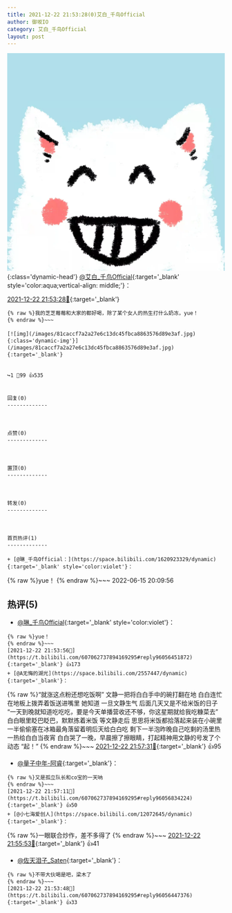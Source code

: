```yaml
---
title: 2021-12-22 21:53:28(0)艾白_千鸟Official
author: 御坂IO
category: 艾白_千鸟Official
layout: post
---
```


![img](/images/9ae8b9445fd0665cc014d9080156a45271be73c6.jpg){:class='dynamic-head'}
[@艾白_千鸟Official](https://space.bilibili.com/334537711/dynamic){:target='_blank' style='color:aqua;vertical-align: middle;'}：

[2021-12-22 21:53:28🔗](https://t.bilibili.com/607062737894169295){:target='_blank'}

~~~
{% raw %}我的芝芝莓莓和大家的都好喝，除了某个女人的热生打什么奶冻，yue！
{% endraw %}~~~

[![img](/images/81caccf7a2a27e6c13dc45fbca8863576d89e3af.jpg){:class='dynamic-img'}](/images/81caccf7a2a27e6c13dc45fbca8863576d89e3af.jpg){:target='_blank'}


↪️1 💬99 👍535


回复(0)
-------------



点赞(0)
-------------



置顶(0)
-------------



转发(0)
-------------



首页热评(1)
-------------

+ [@琳_千鸟Official：](https://space.bilibili.com/1620923329/dynamic){:target='_blank' style='color:violet'}：
~~~
{% raw %}yue！
{% endraw %}~~~
2022-06-15 20:09:56


热评(5)
-------------

+ [@琳_千鸟Official](https://space.bilibili.com/1620923329/dynamic){:target='_blank' style='color:violet'}：
~~~
{% raw %}yue！
{% endraw %}~~~
[2021-12-22 21:53:56🔗](https://t.bilibili.com/607062737894169295#reply96056451872){:target='_blank'} 👍173
+ [@A无悔的湖光](https://space.bilibili.com/2557447/dynamic){:target='_blank'}：
~~~
{% raw %}“就涨这点粉还想吃饭啊”
文静一把将白白手中的碗打翻在地
白白连忙在地板上拨弄着饭送进嘴里
她知道 一旦文静生气 
后面几天又是不给米饭的日子
“一天到晚就知道吃吃吃，要是今天单播营收还不够，你这星期就给我吃糠菜去”
白白眼里眨巴眨巴，默默拣着米饭
等文静走后
思思将米饭都拾落起来装在小碗里
一半偷偷塞在冰箱最角落留着明后天给白白吃
剩下一半泡昨晚自己吃剩的汤里热一热给白白当夜宵
白白哭了一晚，早晨擦了擦眼睛，打起精神用文静的号发了个动态
“起！”
{% endraw %}~~~
[2021-12-22 21:57:31🔗](https://t.bilibili.com/607062737894169295#reply96056846864){:target='_blank'} 👍95
+ [@量子中年-阿睿](https://space.bilibili.com/470930/dynamic){:target='_blank'}：
~~~
{% raw %}又是孤立队长和co宝的一天呐
{% endraw %}~~~
[2021-12-22 21:57:11🔗](https://t.bilibili.com/607062737894169295#reply96056834224){:target='_blank'} 👍50
+ [@小七海爱创人](https://space.bilibili.com/12072645/dynamic){:target='_blank'}：
~~~
{% raw %}一眼联合炒作，差不多得了
{% endraw %}~~~
[2021-12-22 21:55:53🔗](https://t.bilibili.com/607062737894169295#reply96056686880){:target='_blank'} 👍41
+ [@佐天泪子_Saten](https://space.bilibili.com/22646444/dynamic){:target='_blank'}：
~~~
{% raw %}不带大伙喝是吧，梁木了
{% endraw %}~~~
[2021-12-22 21:53:48🔗](https://t.bilibili.com/607062737894169295#reply96056447376){:target='_blank'} 👍33


